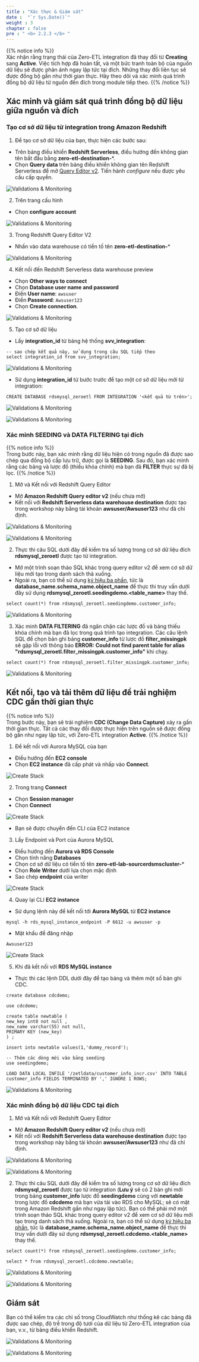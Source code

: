 ```yaml
---
title : "Xác thực & Giám sát"
date :  "`r Sys.Date()`" 
weight : 3
chapter : false
pre : " <b> 2.2.3 </b> "
---
```


{{% notice info %}}  
Xác nhận rằng trạng thái của Zero-ETL integration đã thay đổi từ **Creating** sang **Active**. Việc tích hợp đã hoàn tất, và một bức tranh toàn bộ của nguồn dữ liệu sẽ được phản ánh ngay lập tức tại đích. Những thay đổi liên tục sẽ được đồng bộ gần như thời gian thực. Hãy theo dõi và xác minh quá trình đồng bộ dữ liệu từ nguồn đến đích trong module tiếp theo.
{{% /notice %}}

## Xác minh và giám sát quá trình đồng bộ dữ liệu giữa nguồn và đích
### Tạo cơ sở dữ liệu từ integration trong Amazon Redshift
1. Để tạo cơ sở dữ liệu của bạn, thực hiện các bước sau:
+ Trên bảng điều khiển **Redshift Serverless**, điều hướng đến không gian tên bắt đầu bằng **zero-etl-destination-***.
+ Chọn **Query data** trên bảng điều khiển không gian tên Redshift Serverless để mở [Query Editor v2](https://docs.aws.amazon.com/redshift/latest/mgmt/query-editor-v2-using.html). Tiến hành *configure* nếu được yêu cầu cấp quyền.

![Validations & Monitoring](/images/2.Zero-ETLIntegration/34.png)

2. Trên trang cấu hình
+ Chọn **configure account**

![Validations & Monitoring](/images/2.Zero-ETLIntegration/36.png)

3. Trong Redshift Query Editor V2
+ Nhấn vào data warehouse có tiền tố tên **zero-etl-destination-***

![Validations & Monitoring](/images/2.Zero-ETLIntegration/37.png)

4. Kết nối đến Redshift Serverless data warehouse preview
+ Chọn **Other ways to connect**
+ Chọn **Database user name and password**
+ Điền **User name**: `awsuser`
+ Điền **Password**: `Awsuser123`
+ Chọn **Create connection**.

![Validations & Monitoring](/images/2.Zero-ETLIntegration/38.png)

5. Tạo cơ sở dữ liệu
+ Lấy **integration_id** từ bảng hệ thống **svv_integration**:

```
-- sao chép kết quả này, sử dụng trong câu SQL tiếp theo
select integration_id from svv_integration;
```


![Validations & Monitoring](/images/2.Zero-ETLIntegration/98.png)

+ Sử dụng **integration_id** từ bước trước để tạo một cơ sở dữ liệu mới từ integration:

```
CREATE DATABASE rdsmysql_zeroetl FROM INTEGRATION '<kết quả từ trên>';
```


![Validations & Monitoring](/images/2.Zero-ETLIntegration/99.png)

![Validations & Monitoring](/images/2.Zero-ETLIntegration/100.png)

### Xác minh SEEDING và DATA FILTERING tại đích

{{% notice info %}}  
Trong bước này, bạn xác minh rằng dữ liệu hiện có trong nguồn đã được sao chép qua đồng bộ cấp lưu trữ, được gọi là **SEEDING**. Sau đó, bạn xác minh rằng các bảng và lược đồ (thiếu khóa chính) mà bạn đã **FILTER** thực sự đã bị lọc.
{{% /notice %}}

1. Mở và Kết nối với Redshift Query Editor
+ Mở **Amazon Redshift Query editor v2** (nếu chưa mở)
+ Kết nối với **Redshift Serverless data warehouse destination** được tạo trong workshop này bằng tài khoản **awsuser/Awsuser123** như đã chỉ định.

![Validations & Monitoring](/images/2.Zero-ETLIntegration/34.png)

![Validations & Monitoring](/images/2.Zero-ETLIntegration/38.png)

2. Thực thi câu SQL dưới đây để kiểm tra số lượng trong cơ sở dữ liệu đích **rdsmysql_zeroetl** được tạo từ integration. 
+ Mở một trình soạn thảo SQL khác trong query editor v2 để xem cơ sở dữ liệu mới tạo trong danh sách thả xuống. 
+ Ngoài ra, bạn có thể sử dụng [ký hiệu ba phần](https://docs.aws.amazon.com/redshift/latest/dg/cross-database-overview.html), tức là **database_name.schema_name.object_name** để thực thi truy vấn dưới đây sử dụng **rdsmysql_zeroetl.seedingdemo.<table_name>** thay thế.

```
select count(*) from rdsmysql_zeroetl.seedingdemo.customer_info;
```


![Validations & Monitoring](/images/2.Zero-ETLIntegration/101.png)

3. Xác minh **DATA FILTERING** đã ngăn chặn các lược đồ và bảng thiếu khóa chính mà bạn đã lọc trong quá trình tạo integration. Các câu lệnh SQL để chọn bản ghi bảng **customer_info** từ lược đồ **filter_missingpk** sẽ gặp lỗi với thông báo **ERROR: Could not find parent table for alias "rdsmysql_zeroetl.filter_missingpk.customer_info"** khi chạy.

```
select count(*) from rdsmysql_zeroetl.filter_missingpk.customer_info;
```


![Validations & Monitoring](/images/2.Zero-ETLIntegration/102.png)

## Kết nối, tạo và tải thêm dữ liệu để trải nghiệm CDC gần thời gian thực

{{% notice info %}}  
Trong bước này, bạn sẽ trải nghiệm **CDC (Change Data Capture)** xảy ra gần thời gian thực. Tất cả các thay đổi được thực hiện trên nguồn sẽ được đồng bộ gần như ngay lập tức, với Zero-ETL integration **Active**.
{{% /notice %}}

1. Để kết nối với Aurora MySQL của bạn 
+ Điều hướng đến **EC2 console** 
+ Chọn **EC2 instance** đã cấp phát và nhấp vào **Connect**.

![Create Stack](/images/2.Zero-ETLIntegration/1.png)

2. Trong trang **Connect**
+ Chọn **Session manager**
+ Chọn **Connect**

![Create Stack](/images/2.Zero-ETLIntegration/2.png)

+ Bạn sẽ được chuyển đến CLI của EC2 instance

3. Lấy Endpoint và Port của Aurora MySQL

+ Điều hướng đến **Aurora và RDS Console**
+ Chọn tính năng **Databases**
+ Chọn cơ sở dữ liệu có tiền tố tên **zero-etl-lab-sourcerdsmscluster-***
+ Chọn **Role Writer** dưới lựa chọn mặc định
+ Sao chép **endpoint** của writer

![Create Stack](/images/2.Zero-ETLIntegration/57.png)

4. Quay lại CLI **EC2 instance**
+ Sử dụng lệnh này để kết nối tới **Aurora MySQL** từ **EC2 instance**

`mysql -h rds_mysql_instance_endpoint -P 6612 -u awsuser -p `

+ Mật khẩu để đăng nhập

`Awsuser123`

![Create Stack](/images/2.Zero-ETLIntegration/5.png)

5. Khi đã kết nối với **RDS MySQL instance**
+ Thực thi các lệnh DDL dưới đây để tạo bảng và thêm một số bản ghi CDC.

```
create database cdcdemo;

use cdcdemo;

create table newtable (
new_key int8 not null ,
new_name varchar(55) not null,
PRIMARY KEY (new_key)
) ;

insert into newtable values(1,'dummy_record');

-- Thêm các dòng mới vào bảng seeding
use seedingdemo;

LOAD DATA LOCAL INFILE '/zetldata/customer_info_incr.csv' INTO TABLE customer_info FIELDS TERMINATED BY ',' IGNORE 1 ROWS;
```


![Validations & Monitoring](/images/2.Zero-ETLIntegration/103.png)

### Xác minh đồng bộ dữ liệu CDC tại đích

1. Mở và Kết nối với Redshift Query Editor
+ Mở **Amazon Redshift Query editor v2** (nếu chưa mở)
+ Kết nối với **Redshift Serverless data warehouse destination** được tạo trong workshop này bằng tài khoản **awsuser/Awsuser123** như đã chỉ định.

![Validations & Monitoring](/images/2.Zero-ETLIntegration/34.png)

![Validations & Monitoring](/images/2.Zero-ETLIntegration/38.png)

2. Thực thi câu SQL dưới đây để kiểm tra số lượng trong cơ sở dữ liệu đích **rdsmysql_zeroetl** được tạo từ integration (**Lưu ý** sẽ có 2 bản ghi mới trong bảng **customer_info** lược đồ **seedingdemo** cùng với **newtable** trong lược đồ **cdcdemo** mà bạn vừa tải vào RDS cho MySQL; sẽ có mặt trong Amazon Redshift gần như ngay lập tức). Bạn có thể phải mở một trình soạn thảo SQL khác trong query editor v2 để xem cơ sở dữ liệu mới tạo trong danh sách thả xuống. Ngoài ra, bạn có thể sử dụng [ký hiệu ba phần](https://docs.aws.amazon.com/redshift/latest/dg/cross-database-overview.html), tức là **database_name.schema_name.object_name** để thực thi truy vấn dưới đây sử dụng **rdsmysql_zeroetl.cdcdemo.<table_name>** thay thế.

```
select count(*) from rdsmysql_zeroetl.seedingdemo.customer_info;

select * from rdsmysql_zeroetl.cdcdemo.newtable;
```


![Validations & Monitoring](/images/2.Zero-ETLIntegration/104.png)

![Validations & Monitoring](/images/2.Zero-ETLIntegration/105.png)

## Giám sát

Bạn có thể kiểm tra các chỉ số trong CloudWatch như thống kê các bảng đã được sao chép, độ trễ trong độ tươi của dữ liệu từ Zero-ETL integration của bạn, v.v., từ bảng điều khiển Redshift.

![Validations & Monitoring](/images/2.Zero-ETLIntegration/106.png)

![Validations & Monitoring](/images/2.Zero-ETLIntegration/107.png)
